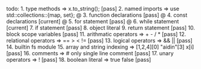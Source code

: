 
todo: 
        1. type methods => x.to_string();                                       [pass]
        2. named imports => use std::collections::{map, set};
      @ 3. function declarations                                                [pass]
      @ 4. const declarations                                                   [current]
      @ 5. for statement                                                        [pass]
      @ 6. while statement                                                      [current]
        7. if statement                                                         [pass]
        8. object literal
        9. return statement                                                     [pass]
        10. block scope variables                                               [pass]
        11. arithmatic operators => + - / *                                     [pass]
        12. relational operators => == > < !=                                   [pass]
        13. logical operators => && ||                                          [pass]
        14. builtin fs module
        15. array and string indexing => [1,2,4][0] "aidin"[3] x[i]             [pass]
        16. comments => # only single line comment                              [pass]
        17. unary operators => !                                                [pass]
        18. boolean literal => true false                                       [pass]
